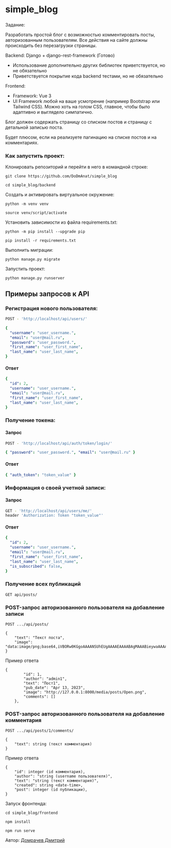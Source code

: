 # simple_blog

###
Задание: 

Разработать простой блог с возможностью комментировать посты, авторизованным пользователям. Все действия на сайте должны происходить без перезагрузки страницы.
 
Backend: Django + django-rest-framework (Готово)
- Использование дополнительно других библиотек приветствуется, но не обязательно
- Приветствуется покрытие кода backend тестами, но не обязательно
 
Frontend:
*   Framework: Vue 3
*   UI Framework любой на ваше усмотрение (например Bootstrap или Tailwind CSS).
Можно хоть на голом CSS, главное, чтобы было адаптивно и выглядело симпатично.
 
Блог должен содержать страницу со списком постов и страницу с детальной записью поста.

Будет плюсом, если на  реализуете пагинацию на списке постов и на комментариях.


### Как запустить проект:

Клонировать репозиторий и перейти в него в командной строке:

```
git clone https://github.com/DoDmAnat/simple_blog
```

```
cd simple_blog/backend
```

Cоздать и активировать виртуальное окружение:

```
python -m venv venv
```

```
source venv/script/activate
```

Установить зависимости из файла requirements.txt:

```
python -m pip install --upgrade pip
```

```
pip install -r requirements.txt
```

Выполнить миграции:

```
python manage.py migrate
```

Запустить проект:

```
python manage.py runserver
```

## Примеры запросов к API

### Регистрация нового пользователя:

```bash
POST - 'http://localhost/api/users/'
```

```yaml
{
  "username": "user_username.",
  "email": "user@mail.ru",
  "password": "user_password.",
  "first_name": "user_first_name",
  "last_name": "user_last_name",
}
```

#### Ответ

```yaml
{
  "id": 2,
  "username": "user_username.",
  "email": "user@mail.ru",
  "first_name": "user_first_name",
  "last_name": "user_last_name",
}
```

### Получение токена:

#### Запрос

```bash
POST - 'http://localhost/api/auth/token/login/'
```

```yaml
{ "password": "user_password.", "email": "user@mail.ru" }
```

#### Ответ

```yaml
{ "auth_token": "token_value" }
```

### Информация о своей учетной записи:

#### Запрос

```bash
GET - 'http://localhost/api/users/me/'
header 'Authorization: Token "token_value"'
```

#### Ответ

```yaml
{
  "id": 2,
  "username": "user_username.",
  "email": "user@mail.ru",
  "first_name": "user_first_name",
  "last_name": "user_last_name",
  "is_subscribed": false,
}
```

### Получение всех публикаций

```
GET api/posts/
```

### POST-запрос авторизованного пользователя на добавление записи

```
POST .../api/posts/

{
    "text": "Текст поста",
    "image": "data:image/png;base64,iVBORw0KGgoAAAANSUhEUgAAAAEAAAABAgMAAABieywaAAAACVBMVEUAAAD///9fX1/S0ecCAAAACXBIWXMAAA7EAAAOxAGVKw4bAAAACklEQVQImWNoAAAAggCByxOyYQAAAABJRU5ErkJggg=="
}
```

Пример ответа

```
{
        "id": 1,
        "author": "admin1",
        "text": "Пост1",
        "pub_date": "Apr 13, 2023",
        "image": "http://127.0.0.1:8000/media/posts/Open.png",
        "comments": []
    },
```

### POST-запрос авторизованного пользователя на добавление комментария

```
POST .../api/posts/1/comments/

{
    "text": string (текст комментария)
}
```

Пример ответа

```
{
    "id": integer (id комментария),
    "author": "string (username пользователя)",
    "text": "string (текст комментария)",
    "created": string <date-time>,
    "post": integer (id публикации),
}
```

Запуск фронтенда:

```
cd simple_blog/frontend
```

```
npm install
```

```
npm run serve
```

Автор: [Домрачев Дмитрий](https://github.com/DoDmAnat)
